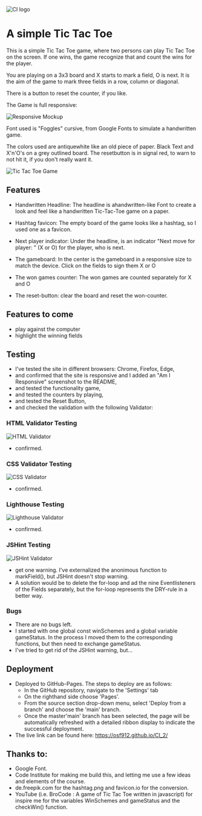 ![CI logo](https://codeinstitute.s3.amazonaws.com/fullstack/ci_logo_small.png)

# A simple Tic Tac Toe

This is a simple Tic Tac Toe game, where two persons can play Tic Tac Toe on the screen. If one wins, the game recognize that and count the wins for the player.

You are playing on a 3x3 board and X starts to mark a field, O is next. It is the aim of the game to mark three fields in a row, column or diagonal.

There is a button to reset the counter, if you like.

The Game is full responsive:

![Responsive Mockup](/assets/images/ttt_amiresponsive.jpg)

Font used is "Foggles" cursive, from Google Fonts to simulate a handwritten game.

The colors used are antiquewhite like an old piece of paper.
Black Text and X'n'O's on a grey outlined board.
The resetbutton is in signal red, to warn to not hit it, if you don't really want it. 

![Tic Tac Toe Game](/assets/images/ttt_game.jpg)

## Features

* Handwritten Headline:
    The headline is ahandwritten-like Font to create a look and feel like a handwritten Tic-Tac-Toe game on a paper.

* Hashtag favicon:
    The empty board of the game looks like a hashtag, so I used one as a favicon.

* Next player indicator:
    Under the headline, is an indicator "Next move for player: " (X or O) for the player, who is next.

* The gameboard:
    In the center is the gameboard in a responsive size to match the device. Click on the fields to sign them X or O

* The won games counter:
    The won games are counted separately for X and O

* The reset-button:
    clear the board and reset the won-counter.

## Features to come

* play against the computer
* highlight the winning fields


## Testing

  - I've tested the site in different browsers: Chrome, Firefox, Edge,
  - and confirmed that the site is responsive and I added an "Am I Responsive" screenshot to the README,
  - and tested the functionality game,
  - and tested the counters by playing,
  - and tested the Reset Button,
  - and checked the validation with the following Validator:

### HTML Validator Testing

![HTML Validator](/assets/images/ttt_HTML_Validator.jpg)

  - confirmed.

### CSS Validator Testing

![CSS Validator](/assets/images/ttt_CSS_Validator.jpg)

  - confirmed.

### Lighthouse Testing

![Lighthouse Validator](/assets/images/ttt_lighthouse.jpg)

  - confirmed. 

### JSHint Testing

![JSHint Validator](/assets/images/JSHint.jpg)

  - get one warning. I've externalized the anonimous function to markField(), but JSHint doesn't stop warning.
  - A solution would be to delete the for-loop and ad the nine Eventlisteners of the Fields separately, but the for-loop represents the DRY-rule in a better way.

### Bugs

  - There are no bugs left.
  - I started with one global const winSchemes and a global variable gameStatus. In the process I moved them to the corresponding functions, but then need to exchange gameStatus.
  - I've tried to get rid of the JSHint warning, but...

## Deployment

  - Deployed to GitHub-Pages. The steps to deploy are as follows:
    - In the GitHub repository, navigate to the 'Settings' tab
    - On the righthand side choose 'Pages'.
    - From the source section drop-down menu, select 'Deploy from a branch' and choose the 'main' branch.
    - Once the master'main' branch has been selected, the page will be automatically refreshed with a detailed ribbon display to indicate the successful deployment.
  - The live link can be found here: https://osf912.github.io/CI_2/

## Thanks to:

  - Google Font.
  - Code Institute for making me build this, and letting me use a few ideas and elements of the course.
  - de.freepik.com for the hashtag.png and favicon.io for the conversion.
  - YouTube (i.e. BroCode : A game of Tic Tac Toe written in javascript) for inspire me for the variables WinSchemes and gameStatus and the checkWin() function.